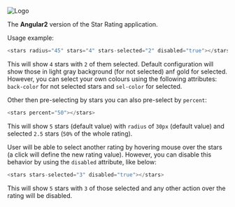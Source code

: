 ![Logo](https://angular.io/resources/images/logos/standard/logo-nav.png)

The **Angular2** version of the Star Rating application.

Usage example:

```javascript
<stars radius="45" stars="4" stars-selected="2" disabled="true"></stars>
```

This will show `4` stars with `2` of them selected. Default configuration will show those in light gray background (for not selected) anf gold for selected.
However, you can select your own colours using the following attributes: `back-color` for not selected stars and `sel-color` for selected.

Other then pre-selecting by stars you can also pre-select by `percent`:
 
 ```javascript
 <stars percent="50"></stars>
 ```
 
 This will show `5` stars (default value) with `radius` of `30px` (default value) and selected `2.5` stars (`50%` of the whole rating).
 
 User will be able to select another rating by hovering mouse over the stars (a click will define the new rating value). However, you can disable this behavior by using the `disabled` attribute, like below:
 
 ```javascript
 <stars stars-selected="3" disabled="true"></stars>
 ```
 
 This will show `5` stars with `3` of those selected and any other action over the rating will be disabled.